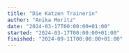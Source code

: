 ```yaml
---
title: "Die Katzen Trainerin"
author: "Anika Moritz"
date: "2024-03-17T00:00:00+01:00"
started: "2024-03-17T00:00:00+01:00"
finished: "2024-09-11T00:00:00+01:00"
---
```

